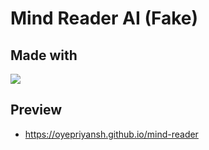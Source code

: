 # Mind Reader AI (Fake)

## Made with 
<a href="#"><img src="https://skillicons.dev/icons?i=html,css,js"></a>

## Preview
- https://oyepriyansh.github.io/mind-reader
